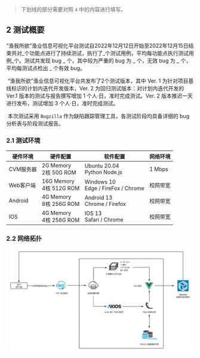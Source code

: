 > 下划线的部分需要对照 `4` 中的内容进行填写。

## 2 测试概要

​	“渔我所欲”渔业信息可视化平台测试自2022年12月12日开始至2022年12月15日结束共对_个功能点进行了持续测试，执行了\_个测试用例，平均每功能点执行测试用例\_个。测试共发现 bug _ 个，其中较为严重的 bug 为 \_ 个，无效 bug 为 \_ 个，平均每测试点检出 \_ 个有效 bug。

​	“渔我所欲”渔业信息可视化平台共发布了2个测试版本，其中 Ver. 1 为针对项目基线标识的计划内迭代开发版本，Ver. 2 为回归测试版本：对计划内迭代开发的 Ver.1 版本的测试与报告撰写增加 1 个人·日，准时完成测试。Ver. 2 版本推迟一天进行发布，测试增加 3 个人·日，准时完成测试。

​	本次测试采用 `Bugzilla` 作为缺陷跟踪管理工具，各测试阶段均具备详细的 bug 分析表与阶段测试报告。

### 2.1 测试环境

| 硬件环境  | 硬件配置                        | 软件配置                                | 网络环境 |
| --------- | ------------------------------- | --------------------------------------- | -------- |
| CVM服务器 | 2G Memory<br />2核     50G ROM  | Ubuntu 20.04<br />Python  Node.js       | 1 Mbps   |
| Web客户端 | 16G Memory<br />4核    512G ROM | Windows 10<br />Edge / FireFox / Chrome | 校网带宽 |
| Android   | 4G Memory<br />8核    256G ROM  | Android 13<br />Chrome / Firefox        | 校网带宽 |
| IOS       | 4G Memory<br />4核   256G ROM   | IOS 13<br />Safari / Chrome             | 校网带宽 |

### 2.2 网络拓扑

![网络拓扑.jpg](网络拓扑.jpg)